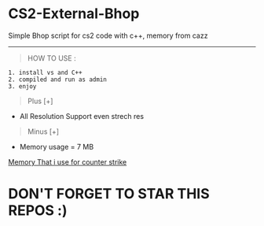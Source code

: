 # CS2-External-Bhop
Simple Bhop script for cs2 code with c++, memory from cazz 

---
> HOW TO USE : </br>
```
1. install vs and C++
2. compiled and run as admin
3. enjoy 
```
> Plus [+]</br>
- All Resolution Support even strech res</br>
> Minus [+]</br>
- Memory usage = 7 MB

[Memory That i use for counter strike](https://github.com/cazzwastaken/pro-bhop/blob/master/cheat/memory.h)

# DON'T FORGET TO STAR THIS REPOS :)
